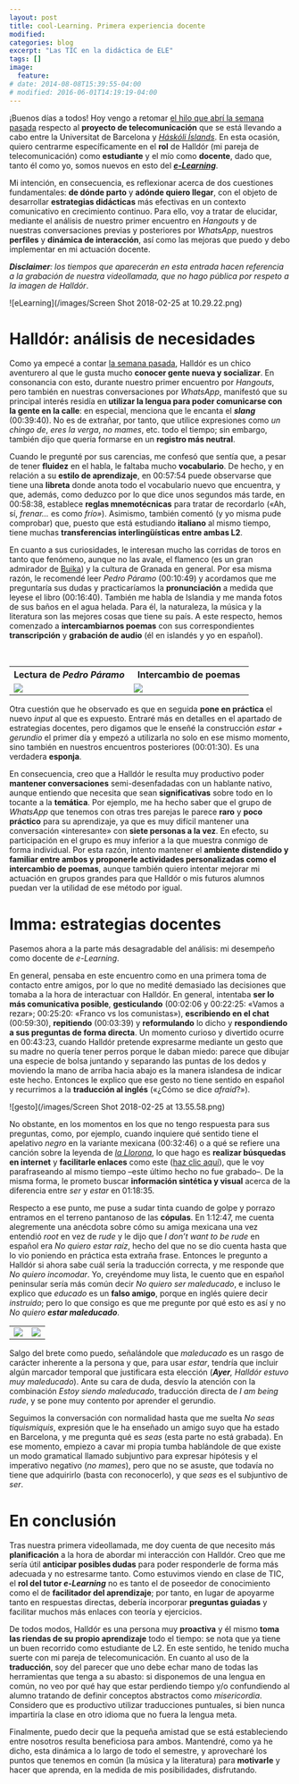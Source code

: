 ```yaml
---
layout: post
title: cool-Learning. Primera experiencia docente
modified:
categories: blog
excerpt: "Las TIC en la didáctica de ELE"
tags: []
image:
  feature:
# date: 2014-08-08T15:39:55-04:00
# modified: 2016-06-01T14:19:19-04:00
---
```


¡Buenos días a todos! Hoy vengo a retomar [el hilo que abrí la semana pasada]( https://immalopez.github.io/blog/halldor-primera-toma/) respecto al **proyecto de telecomunicación** que se está llevando a cabo entre la Universitat de Barcelona y [_Háskóli Íslands_](http://english.hi.is). En esta ocasión, quiero centrarme específicamente en el **rol** de Halldór (mi pareja de telecomunicación) como **estudiante** y el mío como **docente**, dado que, tanto él como yo, somos nuevos en esto del [**_e-Learning_**](http://www.cfp.us.es/e-learning-definicion-y-caracteristicas).

Mi intención, en consecuencia, es reflexionar acerca de dos cuestiones fundamentales: **de dónde parto** y **adónde quiero llegar**, con el objeto de desarrollar **estrategias didácticas** más efectivas en un contexto comunicativo en crecimiento continuo. Para ello, voy a tratar de elucidar, mediante el análisis de nuestro primer encuentro en _Hangouts_ y de nuestras conversaciones previas y posteriores por _WhatsApp_, nuestros **perfiles** y **dinámica de interacción**, así como las mejoras que puedo y debo implementar en mi actuación docente.

_**Disclaimer**: los tiempos que aparecerán en esta entrada hacen referencia a la grabación de nuestra videollamada, que no hago pública por respeto a la imagen de Halldór_.

![eLearning](/images/Screen Shot 2018-02-25 at 10.29.22.png)

# Halldór: análisis de necesidades

Como ya empecé a contar [la semana pasada]( https://immalopez.github.io/blog/halldor-primera-toma/), Halldór es un chico aventurero al que le gusta mucho **conocer gente nueva y socializar**. En consonancia con esto, durante nuestro primer encuentro por _Hangouts_, pero también en nuestras conversaciones por _WhatsApp_, manifestó que su principal interés residía en **utilizar la lengua para poder comunicarse con la gente en la calle**: en especial, menciona que le encanta el **_slang_** (00:39:40). No es de extrañar, por tanto, que utilice expresiones como _un chingo de_, _eres la verga_, _no mames_, etc. todo el tiempo; sin embargo, también dijo que quería formarse en un **registro más neutral**.

Cuando le pregunté por sus carencias, me confesó que sentía que, a pesar de tener **fluidez** en el habla, le faltaba mucho **vocabulario**. De hecho, y en relación a su **estilo de aprendizaje**, en 00:57:54 puede observarse que tiene una **libreta** donde anota todo el vocabulario nuevo que encuentra, y que, además, como deduzco por lo que dice unos segundos más tarde, en 00:58:38, establece **reglas mnemotécnicas** para tratar de recordarlo («Ah, sí, _frenar…_ es como _frío»_). Asimismo, también comentó (y yo misma pude comprobar) que, puesto que está estudiando **italiano** al mismo tiempo, tiene muchas **transferencias interlingüísticas entre ambas L2**.

En cuanto a sus curiosidades, le interesan mucho las corridas de toros en tanto que fenómeno, aunque no las avale, el flamenco (es un gran admirador de [Buika]( https://es.wikipedia.org/wiki/Concha_Buika)) y la cultura de Granada en general. Por esa misma razón, le recomendé leer _Pedro Páramo_ (00:10:49) y acordamos que me preguntaría sus dudas y practicaríamos la **pronunciación** a medida que leyese el libro (00:16:40). También me habla de Islandia y me manda fotos de sus baños en el agua helada. Para él, la naturaleza, la música y la literatura son las mejores cosas que tiene su país. A este respecto, hemos comenzado a **intercambiarnos poemas** con sus correspondientes **transcripción** y **grabación de audio** (él en islandés y yo en español).

<table width="100%">
  <tbody>
    <tr>
      <th>Lectura de <i>Pedro Páramo</i></th>
      <th>Intercambio de poemas</th>
    </tr>
    <tr>
      <td width="50%"><img src="/images/28499756_10214627989830051_1480497615_o.jpg"/>
        </td>
      <td><img src="/images/28460654_10214627989870052_1808681313_o.jpg"/>
        </td>
       </tr>
  </tbody>
</table>

Otra cuestión que he observado es que en seguida **pone en práctica** el nuevo _input_ al que es expuesto. Entraré más en detalles en el apartado de estrategias docentes, pero digamos que le enseñé la construcción _estar + gerundio_ el primer día y empezó a utilizarla no solo en ese mismo momento, sino también en nuestros encuentros posteriores (00:01:30). Es una verdadera **esponja**.

En consecuencia, creo que a Halldór le resulta muy productivo poder **mantener conversaciones** semi-desenfadadas con un hablante nativo, aunque entiendo que necesita que sean **significativas** sobre todo en lo tocante a la **temática**. Por ejemplo, me ha hecho saber que el grupo de _WhatsApp_ que tenemos con otras tres parejas le parece **raro** y **poco práctico** para su aprendizaje, ya que es muy difícil mantener una conversación «interesante» con **siete personas a la vez**. En efecto, su participación en el grupo es muy inferior a la que muestra conmigo de forma individual. Por esta razón, intento mantener el **ambiente distendido y familiar entre ambos y proponerle actividades personalizadas como el intercambio de poemas**, aunque también quiero intentar mejorar mi actuación en grupos grandes para que Halldór o mis futuros alumnos puedan ver la utilidad de ese método por igual.

# Imma: estrategias docentes

Pasemos ahora a la parte más desagradable del análisis: mi desempeño como docente de _e-Learning_.

En general, pensaba en este encuentro como en una primera toma de contacto entre amigos, por lo que no medité demasiado las decisiones que tomaba a la hora de interactuar con Halldór. En general, intentaba **ser lo más comunicativa posible**, **gesticulando** (00:02:06 y 00:22:25: «Vamos a rezar»; 00:25:20: «Franco vs los comunistas»), **escribiendo en el chat** (00:59:30), **repitiendo** (00:03:39) y **reformulando** lo dicho y **respondiendo a sus preguntas de forma directa**. Un momento curioso y divertido ocurre en 00:43:23, cuando Halldór pretende expresarme mediante un gesto que su madre no quería tener perros porque le daban miedo: parece que dibujar una especie de bolsa juntando y separando las puntas de los dedos y moviendo la mano de arriba hacia abajo es la manera islandesa de indicar este hecho. Entonces le explico que ese gesto no tiene sentido en español y recurrimos a la **traducción al inglés** («¿Cómo se dice _afraid_?»).

![gesto](/images/Screen Shot 2018-02-25 at 13.55.58.png)

No obstante, en los momentos en los que no tengo respuesta para sus preguntas, como, por ejemplo, cuando inquiere qué sentido tiene el apelativo _negro_ en la variante mexicana (00:32:46) o a qué se refiere una canción sobre la leyenda de [_la Llorona_](https://es.wikipedia.org/wiki/Llorona), lo que hago es **realizar búsquedas en internet** y **facilitarle enlaces** como este ([haz clic aquí](https://leyendadeterror.com/la-leyenda-de-la-llorona/)), que le voy parafraseando al mismo tiempo  –este último hecho no fue grabado–. De la misma forma, le prometo buscar **información sintética y visual** acerca de la diferencia entre _ser_ y _estar_ en 01:18:35.

Respecto a ese punto, me puse a sudar tinta cuando de golpe y porrazo entramos en el terreno pantanoso de las **cópulas**. En 1:12:47, me cuenta alegremente una anécdota sobre cómo su amiga mexicana una vez entendió _root_ en vez de _rude_ y le dijo que _I don’t want to be rude_ en español era _No quiero estar raíz_, hecho del que no se dio cuenta hasta que lo vio poniendo en práctica esta extraña frase. Entonces le pregunto a Halldór si ahora sabe cuál sería la traducción correcta, y me responde que _No quiero incomodar_. Yo, creyéndome muy lista, le cuento que en español peninsular sería más común decir _No quiero ser maleducado_, e incluso le explico que _educado_ es un **falso amigo**, porque en inglés quiere decir _instruido_; pero lo que consigo es que me pregunte por qué esto es así y no _No quiero **estar maleducado**_.

<table width="100%">
  <tbody>
    <tr>
      <td width="50%"><img src="/images/Screen Shot 2018-02-25 at 16.54.03.png"/>
        </td>
      <td><img src="/images/Screen Shot 2018-02-25 at 16.54.21.png"/>
        </td>
       </tr>
  </tbody>
</table>

Salgo del brete como puedo, señalándole que _maleducado_ es un rasgo de carácter inherente a la persona y que, para usar _estar_, tendría que incluir algún marcador temporal que justificara esta elección (_**Ayer**, Halldór estuvo muy maleducado_). Ante su cara de duda, desvío la atención con la combinación _Estoy siendo maleducado_, traducción directa de _I am being rude_, y se pone muy contento por aprender el gerundio.

Seguimos la conversación con normalidad hasta que me suelta _No seas tiquismiquis_, expresión que le ha enseñado un amigo suyo que ha estado en Barcelona, y me pregunta qué es _seas_ (esta parte no está grabada). En ese momento, empiezo a cavar mi propia tumba hablándole de que existe un modo gramatical llamado subjuntivo para expresar hipótesis y el imperativo negativo (_no mames_), pero que no se asuste, que todavía no tiene que adquirirlo (basta con reconocerlo), y que _seas_ es el subjuntivo de _ser_.

# En conclusión

Tras nuestra primera videollamada, me doy cuenta de que necesito más **planificación** a la hora de abordar mi interacción con Halldór. Creo que me sería útil **anticipar posibles dudas** para poder responderle de forma más adecuada y no estresarme tanto. Como estuvimos viendo en clase de TIC, el **rol del tutor _e-Learning_** no es tanto el de poseedor de conocimiento como el de **facilitador del aprendizaje**; por tanto, en lugar de apoyarme tanto en respuestas directas, debería incorporar **preguntas guiadas** y facilitar muchos más enlaces con teoría y ejercicios.

De todos modos, Halldór es una persona muy **proactiva** y él mismo **toma las riendas de su propio aprendizaje** todo el tiempo: se nota que ya tiene un buen recorrido como estudiante de L2. En este sentido, he tenido mucha suerte con mi pareja de telecomunicación. En cuanto al uso de la **traducción**, soy del parecer que uno debe echar mano de todas las herramientas que tenga a su abasto: si disponemos de una lengua en común, no veo por qué hay que estar perdiendo tiempo y/o confundiendo al alumno tratando de definir conceptos abstractos como _misericordia_. Considero que es productivo utilizar traducciones puntuales, si bien nunca impartiría la clase en otro idioma que no fuera la lengua meta.

Finalmente, puedo decir que la pequeña amistad que se está estableciendo entre nosotros resulta beneficiosa para ambos. Mantendré, como ya he dicho, esta dinámica a lo largo de todo el semestre, y aprovecharé los puntos que tenemos en común (la música y la literatura) para **motivarle** y hacer que aprenda, en la medida de mis posibilidades, disfrutando.
